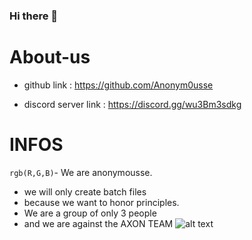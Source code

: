 ### Hi there 👋

# About-us

- github link : https://github.com/Anonym0usse

- discord server link : https://discord.gg/wu3Bm3sdkg

# INFOS

`rgb(R,G,B)`- We are anonymousse.
- we will only create batch files
- because we want to honor principles.
- We are a group of only 3 people 
- and we are against the AXON TEAM
 ![alt text](https://avatars.githubusercontent.com/u/114878396?s=100&u=dc940cfa1af7f2ffac91118efdd46f0e96c44477&v=4)
